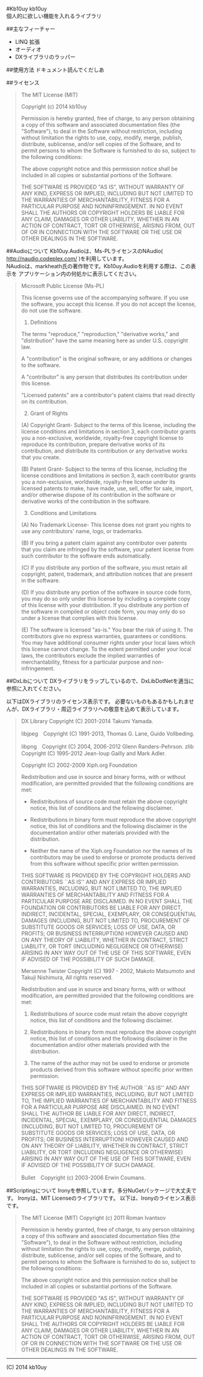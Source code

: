 #Kb10uy
kb10uy  
個人的に欲しい機能を入れるライブラリ

##主なフィーチャー
* LINQ 拡張
* オーディオ
* DXライブラリのラッパー

##使用方法
ドキュメント読んでくだしあ

##ライセンス
> The MIT License (MIT)
> 
> Copyright (c) 2014 kb10uy
> 
> Permission is hereby granted, free of charge, to any person obtaining a copy
> of this software and associated documentation files (the "Software"), to deal
> in the Software without restriction, including without limitation the rights
> to use, copy, modify, merge, publish, distribute, sublicense, and/or sell
> copies of the Software, and to permit persons to whom the Software is
> furnished to do so, subject to the following conditions:
> 
> The above copyright notice and this permission notice shall be included in
> all copies or substantial portions of the Software.
> 
> THE SOFTWARE IS PROVIDED "AS IS", WITHOUT WARRANTY OF ANY KIND, EXPRESS OR
> IMPLIED, INCLUDING BUT NOT LIMITED TO THE WARRANTIES OF MERCHANTABILITY,
> FITNESS FOR A PARTICULAR PURPOSE AND NONINFRINGEMENT. IN NO EVENT SHALL THE
> AUTHORS OR COPYRIGHT HOLDERS BE LIABLE FOR ANY CLAIM, DAMAGES OR OTHER
> LIABILITY, WHETHER IN AN ACTION OF CONTRACT, TORT OR OTHERWISE, ARISING FROM,
> OUT OF OR IN CONNECTION WITH THE SOFTWARE OR THE USE OR OTHER DEALINGS IN
> THE SOFTWARE.

##Audioについて
Kb10uy.Audioは、Ms-PLライセンスのNAudio( http://naudio.codeplex.com/ )を利用しています。  
NAudioは、markheath氏の著作物です。Kb10uy.Audioを利用する際は、この表示を
アプリケーション内の何処かに表示してください。

> Microsoft Public License (Ms-PL)
> 
> This license governs use of the accompanying software. If you use the software, you accept this license. If you do not accept the license, do not use the software.
> 
> 1. Definitions
> 
> The terms "reproduce," "reproduction," "derivative works," and "distribution" have the same meaning here as under U.S. copyright law.
> 
> A "contribution" is the original software, or any additions or changes to the software.
> 
> A "contributor" is any person that distributes its contribution under this license.
> 
> "Licensed patents" are a contributor's patent claims that read directly on its contribution.
> 
> 2. Grant of Rights
> 
> (A) Copyright Grant- Subject to the terms of this license, including the license conditions and limitations in section 3, each contributor grants you a non-exclusive, worldwide, royalty-free copyright license to reproduce its contribution, prepare derivative works of its contribution, and distribute its contribution or any derivative works that you create.
> 
> (B) Patent Grant- Subject to the terms of this license, including the license conditions and limitations in section 3, each contributor grants you a non-exclusive, worldwide, royalty-free license under its licensed patents to make, have made, use, sell, offer for sale, import, and/or otherwise dispose of its contribution in the software or derivative works of the contribution in the software.
> 
> 3. Conditions and Limitations
> 
> (A) No Trademark License- This license does not grant you rights to use any contributors' name, logo, or trademarks.
> 
> (B) If you bring a patent claim against any contributor over patents that you claim are infringed by the software, your patent license from such contributor to the software ends automatically.
> 
> (C) If you distribute any portion of the software, you must retain all copyright, patent, trademark, and attribution notices that are present in the software.
> 
> (D) If you distribute any portion of the software in source code form, you may do so only under this license by including a complete copy of this license with your distribution. If you distribute any portion of the software in compiled or object code form, you may only do so under a license that complies with this license.
> 
> (E) The software is licensed "as-is." You bear the risk of using it. The contributors give no express warranties, guarantees or conditions. You may have additional consumer rights under your local laws which this license cannot change. To the extent permitted under your local laws, the contributors exclude the implied warranties of merchantability, fitness for a particular purpose and non-infringement.


##DxLibについて
DXライブラリをラップしているので、DxLibDotNetを適当に参照に入れてください。

以下はDXライブラリのライセンス表示です。
必要ないものもあるかもしれませんが、DXライブラリ・周辺ライブラリへの敬意を込めて表示しています。
> DX Library Copyright (C) 2001-2014 Takumi Yamada.
> 
> libjpeg　Copyright (C) 1991-2013, Thomas G. Lane, Guido Vollbeding.
> 
> libpng　Copyright (C) 2004, 2006-2012 Glenn Randers-Pehrson.
> zlib　Copyright (C) 1995-2012 Jean-loup Gailly and Mark Adler.
> 
> Copyright (C) 2002-2009 Xiph.org Foundation
> 
> Redistribution and use in source and binary forms, with or without
> modification, are permitted provided that the following conditions
> are met:
> 
> - Redistributions of source code must retain the above copyright
> notice, this list of conditions and the following disclaimer.
> 
> - Redistributions in binary form must reproduce the above copyright
> notice, this list of conditions and the following disclaimer in the
> documentation and/or other materials provided with the distribution.
> 
> - Neither the name of the Xiph.org Foundation nor the names of its
> contributors may be used to endorse or promote products derived from
> this software without specific prior written permission.
> 
> THIS SOFTWARE IS PROVIDED BY THE COPYRIGHT HOLDERS AND CONTRIBUTORS
> ``AS IS'' AND ANY EXPRESS OR IMPLIED WARRANTIES, INCLUDING, BUT NOT
> LIMITED TO, THE IMPLIED WARRANTIES OF MERCHANTABILITY AND FITNESS FOR
> A PARTICULAR PURPOSE ARE DISCLAIMED. IN NO EVENT SHALL THE FOUNDATION
> OR CONTRIBUTORS BE LIABLE FOR ANY DIRECT, INDIRECT, INCIDENTAL,
> SPECIAL, EXEMPLARY, OR CONSEQUENTIAL DAMAGES (INCLUDING, BUT NOT
> LIMITED TO, PROCUREMENT OF SUBSTITUTE GOODS OR SERVICES; LOSS OF USE,
> DATA, OR PROFITS; OR BUSINESS INTERRUPTION) HOWEVER CAUSED AND ON ANY
> THEORY OF LIABILITY, WHETHER IN CONTRACT, STRICT LIABILITY, OR TORT
> (INCLUDING NEGLIGENCE OR OTHERWISE) ARISING IN ANY WAY OUT OF THE USE
> OF THIS SOFTWARE, EVEN IF ADVISED OF THE POSSIBILITY OF SUCH DAMAGE.
> 
> Mersenne Twister
> Copyright (C) 1997 - 2002, Makoto Matsumoto and Takuji Nishimura,
> All rights reserved.
> 
> Redistribution and use in source and binary forms, with or without
> modification, are permitted provided that the following conditions
> are met:
> 
> 1. Redistributions of source code must retain the above copyright
> notice, this list of conditions and the following disclaimer.
> 
> 2. Redistributions in binary form must reproduce the above copyright
> notice, this list of conditions and the following disclaimer in the
> documentation and/or other materials provided with the distribution.
> 
> 3. The name of the author may not be used to endorse or promote products
> derived from this software without specific prior written permission.
> 
> THIS SOFTWARE IS PROVIDED BY THE AUTHOR ``AS IS'' AND ANY EXPRESS OR
> IMPLIED WARRANTIES, INCLUDING, BUT NOT LIMITED TO, THE IMPLIED WARRANTIES
> OF MERCHANTABILITY AND FITNESS FOR A PARTICULAR PURPOSE ARE DISCLAIMED.
> IN NO EVENT SHALL THE AUTHOR BE LIABLE FOR ANY DIRECT, INDIRECT,
> INCIDENTAL, SPECIAL, EXEMPLARY, OR CONSEQUENTIAL DAMAGES (INCLUDING, BUT
> NOT LIMITED TO, PROCUREMENT OF SUBSTITUTE GOODS OR SERVICES; LOSS OF USE,
> DATA, OR PROFITS; OR BUSINESS INTERRUPTION) HOWEVER CAUSED AND ON ANY
> THEORY OF LIABILITY, WHETHER IN CONTRACT, STRICT LIABILITY, OR TORT
> (INCLUDING NEGLIGENCE OR OTHERWISE) ARISING IN ANY WAY OUT OF THE USE OF
> THIS SOFTWARE, EVEN IF ADVISED OF THE POSSIBILITY OF SUCH DAMAGE.
> 
> Bullet　Copyright (c) 2003-2006 Erwin Coumans.

##Scriptingについて
Ironyを参照しています。多分NuGetパッケージで大丈夫です。
Ironyは、MIT Licenseのライブラリです。
以下は、Ironyのライセンス表示です。
> The MIT License (MIT)
> Copyright (c) 2011 Roman Ivantsov
> 
> Permission is hereby granted, free of charge, to any person obtaining a copy of this software and associated documentation files (the "Software"), to deal in the Software without restriction, including without limitation the rights to use, copy, modify, merge, publish, distribute, sublicense, and/or sell copies of the Software, and to permit persons to whom the Software is furnished to do so, subject to the following conditions:
> 
> The above copyright notice and this permission notice shall be included in all copies or substantial portions of the Software.
> 
> THE SOFTWARE IS PROVIDED "AS IS", WITHOUT WARRANTY OF ANY KIND, EXPRESS OR IMPLIED, INCLUDING BUT NOT LIMITED TO THE WARRANTIES OF MERCHANTABILITY, FITNESS FOR A PARTICULAR PURPOSE AND NONINFRINGEMENT. IN NO EVENT SHALL THE AUTHORS OR COPYRIGHT HOLDERS BE LIABLE FOR ANY CLAIM, DAMAGES OR OTHER LIABILITY, WHETHER IN AN ACTION OF CONTRACT, TORT OR OTHERWISE, ARISING FROM, OUT OF OR IN CONNECTION WITH THE SOFTWARE OR THE USE OR OTHER DEALINGS IN THE SOFTWARE.

------------------
(C) 2014 kb10uy 
